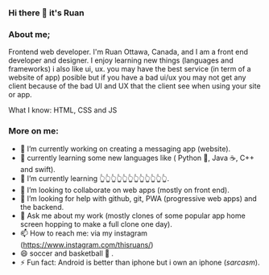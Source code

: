 ### Hi there 👋 it's Ruan

<!--
**thisRuan/thisruan** is a ✨ _special_ ✨ repository because its `README.md` (this file) appears on your GitHub profile.

Here are some ideas to get you started:-->
### About me;
  Frontend web developer. I'm Ruan Ottawa, Canada, and I am a front end developer and designer. I enjoy learning new things (languages and frameworks) i also like ui, ux. you may have the best service (in term of a website of app) posible but if you have a bad ui/ux you may not get any client because of the bad UI and UX that the client see when using your site or app.

What I know: HTML, CSS and JS

### More on me:
- 🔭 I’m currently working on creating a messaging app (website).
- 📳 currently learning some new languages like ( Python 🐍, Java ☕️, C++ and swift).
- 🌱 I’m currently learning 👆👆👆👆👆👆👆👆👆👆👆👆.
- 👯 I’m looking to collaborate on web apps (mostly on front end).
- 🤔 I’m looking for help with github, git, PWA (progressive web apps) and the backend.
- 💬 Ask me about my work (mostly clones of some popular app home screen hopping to make a full clone one day).
- 📫 How to reach me: via my instagram (https://www.instagram.com/thisruans/)
- 😄 soccer and basketball 🏀 .
- ⚡ Fun fact: Android is better than iphone but i own an iphone (*sarcasm*).
